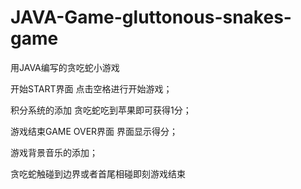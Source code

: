 # JAVA-Game-gluttonous-snakes-game
用JAVA编写的贪吃蛇小游戏 

开始START界面 点击空格进行开始游戏；

积分系统的添加 贪吃蛇吃到苹果即可获得1分；

游戏结束GAME OVER界面 界面显示得分；

游戏背景音乐的添加；

贪吃蛇触碰到边界或者首尾相碰即刻游戏结束
